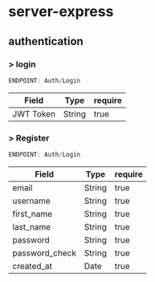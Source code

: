 # server-express

## authentication
### > login
```js
ENDPOINT: Auth/Login
```
|Field|Type|require|
|---|---|---|
|JWT Token|String|true| 

### > Register
```js
ENDPOINT: Auth/Login
```
|Field|Type|require|
|---|---|---|
|email|String|true| 
|username|String|true| 
|first_name|String|true| 
|last_name|String|true| 
|password|String|true| 
|password_check|String|true|
|created_at|Date|true| 
